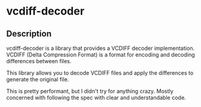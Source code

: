 # vcdiff-decoder

## Description

vcdiff-decoder is a library that provides a VCDIFF decoder implementation. VCDIFF (Delta Compression Format) is a format for encoding and decoding differences between files.

This library allows you to decode VCDIFF files and apply the differences to generate the original file.

This is pretty performant, but I didn't try for anything crazy. Mostly concerned with following the spec with clear and understandable code.
